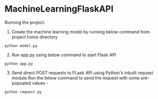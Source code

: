 # MachineLearningFlaskAPI

Running the project:

1. Create the machine learning model by running below command from project home directory
```
python model.py
```

2. Run app.py using below command to start Flask API
```
python app.py
```

3. Send direct POST requests to FLask API using Python's inbuilt request module
Run the below command to send the request with some pre-popuated values -
```
python request.py
```
